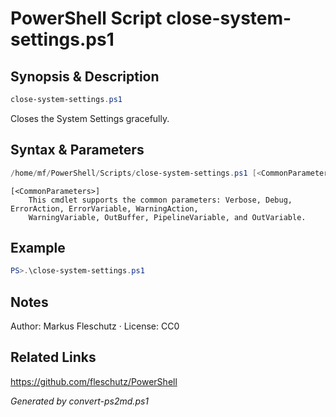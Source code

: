 # PowerShell Script close-system-settings.ps1

## Synopsis & Description
```powershell
close-system-settings.ps1
```

Closes the System Settings gracefully.

## Syntax & Parameters
```powershell
/home/mf/PowerShell/Scripts/close-system-settings.ps1 [<CommonParameters>]
```

```
[<CommonParameters>]
    This cmdlet supports the common parameters: Verbose, Debug, ErrorAction, ErrorVariable, WarningAction, 
    WarningVariable, OutBuffer, PipelineVariable, and OutVariable.
```

## Example
```powershell
PS>.\close-system-settings.ps1
```


## Notes
Author: Markus Fleschutz · License: CC0

## Related Links
https://github.com/fleschutz/PowerShell

*Generated by convert-ps2md.ps1*
